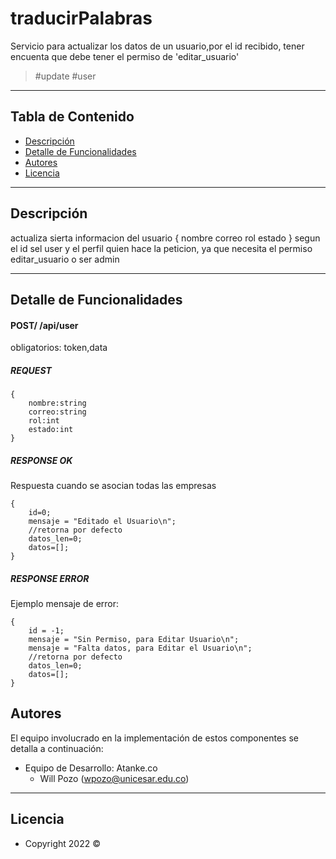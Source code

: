 # traducirPalabras

Servicio para actualizar los datos de un usuario,por el id recibido,
tener encuenta que debe tener el permiso de 'editar_usuario'

>  #update #user 

---
## Tabla de Contenido

- [Descripción](#descripción)
- [Detalle de Funcionalidades](#detalle-de-funcionalidades)
- [Autores](#autores)
- [Licencia](#licencia)

---

## Descripción

actualiza sierta informacion del usuario
{
    nombre
    correo
    rol
    estado
}
segun el id sel user y el perfil quien hace la peticion,
ya que necesita el permiso editar_usuario o ser admin

---

## Detalle de Funcionalidades

#### POST/ /api/user

obligatorios: token,data

##### REQUEST
```
{
    nombre:string
    correo:string
    rol:int
    estado:int
}
```

##### RESPONSE OK
Respuesta cuando se asocian todas las empresas
```
{ 
    id=0;
    mensaje = "Editado el Usuario\n";
    //retorna por defecto
    datos_len=0;
    datos=[]; 
}

```
##### RESPONSE ERROR
Ejemplo mensaje de error:
```
{  
    id = -1;
    mensaje = "Sin Permiso, para Editar Usuario\n";
    mensaje = "Falta datos, para Editar el Usuario\n";
    //retorna por defecto
    datos_len=0;
    datos=[]; 
}

```
## Autores

El equipo involucrado en la implementación de estos componentes se detalla a continuación:

- Equipo de Desarrollo: Atanke.co
    - Will Pozo (wpozo@unicesar.edu.co)
---

## Licencia

- Copyright 2022 ©